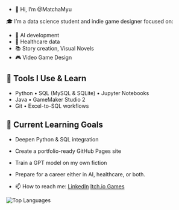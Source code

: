 - 👋 Hi, I’m @MatchaMyu

🎓 I’m a data science student and indie game designer focused on:
- 🧠 AI development
- 💊 Healthcare data 
- 📚 Story creation, Visual Novels
- 🎮 Video Game Design

## 🧰 Tools I Use & Learn
- Python • SQL (MySQL & SQLite) • Jupyter Notebooks  
- Java • GameMaker Studio 2  
- Git • Excel-to-SQL workflows

## 🌱 Current Learning Goals
- Deepen Python & SQL integration  
- Create a portfolio-ready GitHub Pages site  
- Train a GPT model on my own fiction  
- Prepare for a career either in AI, healthcare, or both. 

  
- 📫 How to reach me:
  [LinkedIn](https://www.linkedin.com/in/kyle-smith-41b228227/)
  [Itch.io Games](https://matchamyu.itch.io)

![Top Languages](https://github-readme-stats.vercel.app/api/top-langs/?username=MatchaMyu&layout=compact&theme=default)

<!---
MatchaMyu/MatchaMyu is a ✨ special ✨ repository because its `README.md` (this file) appears on your GitHub profile.
You can click the Preview link to take a look at your changes.
--->

